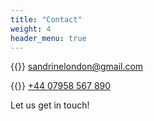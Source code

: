 ```yaml
---
title: "Contact"
weight: 4
header_menu: true
---
```


{{<icon class="fa fa-envelope">}}&nbsp;[sandrinelondon@gmail.com](mailto:sandrinelondon@gmail.com)

{{<icon class="fa fa-phone">}}&nbsp;[+44 07958 567 890](tel:+447958555555)

Let us get in touch!
